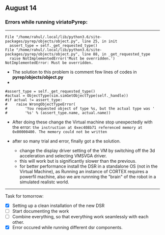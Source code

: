 ## August 14

### Errors while running viriatoPyrep:

---

```
File "/home/rahul/.local/lib/python3.6/site-packages/pyrep/objects/object.py", line 25, in init
  assert_type = self._get_requested_type()
File "/home/rahul/.local/lib/python3.6/site-packages/pyrep/objects/object.py", line 88, in _get_requested_type
  raise NotImplementedError('Must be overridden.')
NotImplementedError: Must be overridden.
```
 - The solution to this problem is comment few lines of codes in **pyrep/objects/object.py**
  -
 ```
 #assert_type = self._get_requested_type()
 #actual = ObjectType(sim.simGetObjectType(self._handle))
 #if actual != assert_type:
 #    raise WrongObjectTypeError(
 #        'You requested object of type %s, but the actual type was '
 #        '%s' % (assert_type.name, actual.name))
```

- After doing these change the Virtual machine stop unexpectedly with the error:
`the instruction at 0xec408b71 referenced memory at 0x00000400. The memory could not be written`

- after so many trial and error, finally got a the solution.
  - change the display driver setting of the VM by switching off the 3d acceleration and selecting VMSVGA driver.
  - this will work but is significantly slower than the previous.
  - for better performance install the DSR in a standalone OS (not in the Virtual Machine), as Running an instance of CORTEX requires a powerfil machine, also we are runnning the "brain" of the robot in a simulated realistc world.

---




 Task for tomorrow:

 - [x] Setting up a clean installation of the new DSR
 - [ ] Start documenting the work
 - [ ] Combine everything, so that everything work seamlessly with each other.
 - [x] Error occured while running different dsr components.
